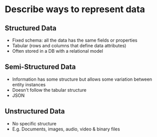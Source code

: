 # Describe ways to represent data

## Structured Data 
- Fixed schema: all the data has the same fields or properties
- Tabular (rows and columns that define data attributes)
- Often stored in a DB with a relational model

## Semi-Structured Data
- Information has some structure but allows some variation between entity instances
- Doesn't follow the tabular structure
- JSON

## Unstructured Data
- No specific structure
- E.g. Documents, images, audio, video & binary files